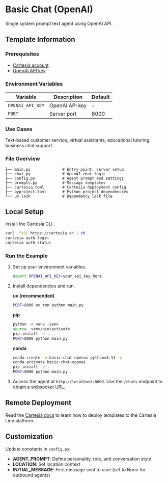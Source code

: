 # Basic Chat (OpenAI)

Single system prompt text agent using OpenAI API.

## Template Information

### Prerequisites

- [Cartesia account](https://play.cartesia.ai)
- [OpenAI API key](https://platform.openai.com/api-keys)

### Environment Variables

| Variable | Description | Default |
|----------|-------------|---------|
| `OPENAI_API_KEY` | OpenAI API key | - |
| `PORT` | Server port | 8000 |

### Use Cases

Text-based customer service, virtual assistants, educational tutoring, business chat support.

### File Overview

```
├── main.py              # Entry point, server setup
├── chat.py              # OpenAI chat logic
├── config.py            # Agent prompt and settings
├── prompts.py           # Message templates
├── cartesia.toml        # Cartesia deployment config
├── pyproject.toml       # Python project dependencies
└── uv.lock              # Dependency lock file
```

## Local Setup

Install the Cartesia CLI.
```zsh
curl -fsSL https://cartesia.sh | sh
cartesia auth login
cartesia auth status
```

### Run the Example

1. Set up your environment variables.
   ```zsh
   export OPENAI_API_KEY=your_api_key_here
   ```

2. Install dependencies and run.

   **uv (recommended)**
   ```zsh
   PORT=8000 uv run python main.py
   ```

   **pip**
   ```zsh
   python -m venv .venv
   source .venv/bin/activate
   pip install -e .
   PORT=8000 python main.py
   ```

   **conda**
   ```zsh
   conda create -n basic-chat-openai python=3.11 -y
   conda activate basic-chat-openai
   pip install -e .
   PORT=8000 python main.py
   ```

3. Access the agent at `http://localhost:8000`. Use the `/chats` endpoint to obtain a websocket URL.

## Remote Deployment

Read the [Cartesia docs](https://docs.cartesia.ai/line/) to learn how to deploy templates to the Cartesia Line platform.

## Customization

Update constants in `config.py`:
- **AGENT_PROMPT**: Define personality, role, and conversation style
- **LOCATION**: Set location context
- **INITIAL_MESSAGE**: First message sent to user (set to None for outbound agents)
